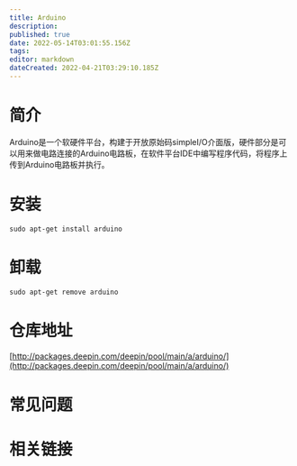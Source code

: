 ```yaml
---
title: Arduino
description: 
published: true
date: 2022-05-14T03:01:55.156Z
tags: 
editor: markdown
dateCreated: 2022-04-21T03:29:10.185Z
---
```


# 简介

Arduino是一个软硬件平台，构建于开放原始码simpleI/O介面版，硬件部分是可以用来做电路连接的Arduino电路板，在软件平台IDE中编写程序代码，将程序上传到Arduino电路板并执行。

# 安装

`sudo apt-get install arduino`

# 卸载

`sudo apt-get remove arduino`

# 仓库地址

[http://packages.deepin.com/deepin/pool/main/a/arduino/](http://packages.deepin.com/deepin/pool/main/a/arduino/)


# 常见问题


# 相关链接